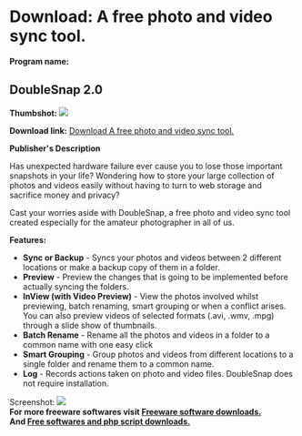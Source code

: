 # Download: A free photo and video sync tool.

**Program name:**

## DoubleSnap 2.0

  
**Thumbshot:** ![](http://www.freewarefiles.com/screenshot/doublesnap_md.jpg)   
  
**Download link:** [Download A free photo and video sync tool.](http://freesoftwares.boysofts.com/DoubleSnap_program_56720.html)  
  


**Publisher's Description**  
  


Has unexpected hardware failure ever cause you to lose those important snapshots in your life? Wondering how to store your large collection of photos and videos easily without having to turn to web storage and sacrifice money and privacy? 

Cast your worries aside with DoubleSnap, a free photo and video sync tool created especially for the amateur photographer in all of us. 

**Features:**

  * **Sync or Backup** \- Syncs your photos and videos between 2 different locations or make a backup copy of them in a folder. 
  * **Preview** \- Preview the changes that is going to be implemented before actually syncing the folders. 
  * **InView (with Video Preview)** \- View the photos involved whilst previewing, batch renaming, smart grouping or when a conflict arises. You can also preview videos of selected formats (.avi, .wmv, .mpg) through a slide show of thumbnails. 
  * **Batch Rename** \- Rename all the photos and videos in a folder to a common name with one easy click 
  * **Smart Grouping** \- Group photos and videos from different locations to a single folder and rename them to a common name. 
  * **Log** \- Records actions taken on photo and video files. 
DoubleSnap does not require installation. 

  
  
Screenshot: ![](http://www.freewarefiles.com/screenshot/doublesnap.jpg)   
**For more freeware softwares visit [Freeware software downloads.](http://freesoftwares.boysofts.com/)**   
**And [Free softwares and php script downloads.](http://www.boysofts.com/)**
